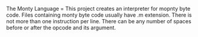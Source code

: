 The Monty Language
= This project creates an interpreter for mopnty byte code.
Files containing monty byte code usually have .m extension.
There is not more than one instruction per line. There can be any number of
spaces before or after the opcode and its argument.